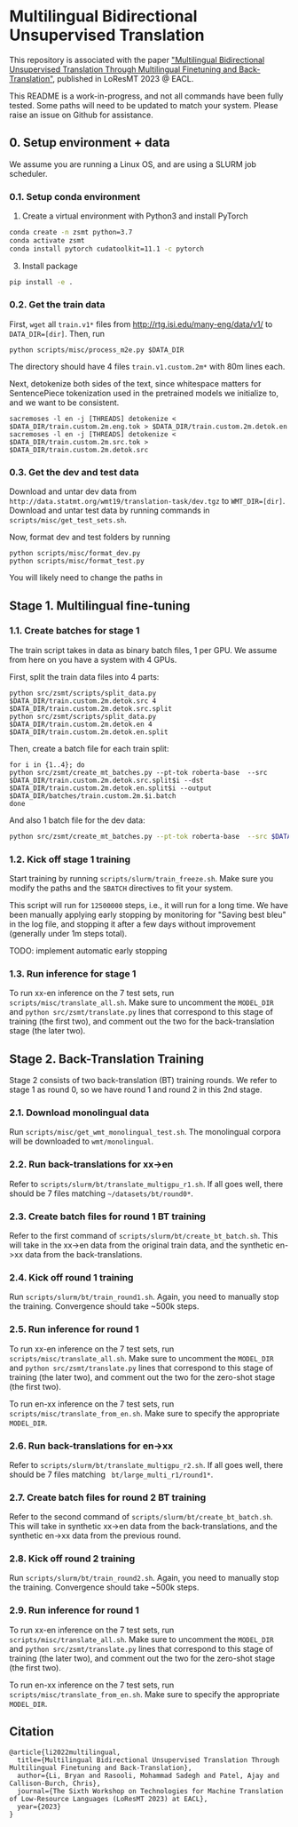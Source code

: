 # Multilingual Bidirectional Unsupervised Translation

This repository is associated with the paper ["Multilingual Bidirectional Unsupervised Translation Through Multilingual Finetuning and Back-Translation"](https://arxiv.org/abs/2209.02821), published in LoResMT 2023 @ EACL.

This README is a work-in-progress, and not all commands have been fully tested. Some paths will need to be updated to match your system. Please raise an issue on Github for assistance.

## 0. Setup environment + data

We assume you are running a Linux OS, and are using a SLURM job scheduler.

### 0.1. Setup conda environment

1. Create a virtual environment with Python3 and install PyTorch
```bash
conda create -n zsmt python=3.7
conda activate zsmt
conda install pytorch cudatoolkit=11.1 -c pytorch
```

3. Install package
```bash
pip install -e .
```

### 0.2. Get the train data
First, `wget` all `train.v1*` files from http://rtg.isi.edu/many-eng/data/v1/ to `DATA_DIR=[dir]`. Then, run
```
python scripts/misc/process_m2e.py $DATA_DIR
```
The directory should have 4 files `train.v1.custom.2m*` with 80m lines each.

Next, detokenize both sides of the text, since whitespace matters for SentencePiece tokenization used in the pretrained models we initialize to, and we want to be consistent.
```
sacremoses -l en -j [THREADS] detokenize < $DATA_DIR/train.custom.2m.eng.tok > $DATA_DIR/train.custom.2m.detok.en
sacremoses -l en -j [THREADS] detokenize < $DATA_DIR/train.custom.2m.src.tok > $DATA_DIR/train.custom.2m.detok.src
```

### 0.3. Get the dev and test data
Download and untar dev data from `http://data.statmt.org/wmt19/translation-task/dev.tgz` to `WMT_DIR=[dir]`.
Download and untar test data by running commands in `scripts/misc/get_test_sets.sh`.

Now, format dev and test folders by running
```
python scripts/misc/format_dev.py
python scripts/misc/format_test.py
```
You will likely need to change the paths in


## Stage 1. Multilingual fine-tuning

### 1.1. Create batches for stage 1
The train script takes in data as binary batch files, 1 per GPU. We assume from here on you have a system with 4 GPUs.

First, split the train data files into 4 parts:
```
python src/zsmt/scripts/split_data.py $DATA_DIR/train.custom.2m.detok.src 4 $DATA_DIR/train.custom.2m.detok.src.split
python src/zsmt/scripts/split_data.py $DATA_DIR/train.custom.2m.detok.en 4 $DATA_DIR/train.custom.2m.detok.en.split
```

Then, create a batch file for each train split:
```
for i in {1..4}; do
python src/zsmt/create_mt_batches.py --pt-tok roberta-base  --src $DATA_DIR/train.custom.2m.detok.src.split$i --dst $DATA_DIR/train.custom.2m.detok.en.split$i --output $DATA_DIR/batches/train.custom.2m.$i.batch
done
```

And also 1 batch file for the dev data:
```bash
python src/zsmt/create_mt_batches.py --pt-tok roberta-base  --src $DATA_DIR/dev.src --dst $DATA_DIR/dev.en --output $DATA_DIR/batches/custom.dev.batch
```

### 1.2. Kick off stage 1 training
Start training by running `scripts/slurm/train_freeze.sh`. Make sure you modify the paths and the `SBATCH` directives to fit your system.

This script will run for `12500000` steps, i.e., it will run for a long time. We have been manually applying early stopping by monitoring for "Saving best bleu" in the log file, and stopping it after a few days without improvement (generally under 1m steps total).

TODO: implement automatic early stopping

### 1.3. Run inference for stage 1
To run xx-en inference on the 7 test sets, run `scripts/misc/translate_all.sh`. Make sure to uncomment the `MODEL_DIR` and `python src/zsmt/translate.py` lines that correspond to this stage of training (the first two), and comment out the two for the back-translation stage (the later two).

## Stage 2. Back-Translation Training
Stage 2 consists of two back-translation (BT) training rounds. We refer to stage 1 as round 0, so we have round 1 and round 2 in this 2nd stage.

### 2.1. Download monolingual data

Run `scripts/misc/get_wmt_monolingual_test.sh`. The monolingual corpora will be downloaded to `wmt/monolingual`.

### 2.2. Run back-translations for xx->en
Refer to `scripts/slurm/bt/translate_multigpu_r1.sh`. If all goes well, there should be 7 files matching `~/datasets/bt/round0*`.

### 2.3. Create batch files for round 1 BT training
Refer to the first command of `scripts/slurm/bt/create_bt_batch.sh`. This will take in the xx->en data from the original train data, and the synthetic en->xx data from the back-translations.

### 2.4. Kick off round 1 training
Run `scripts/slurm/bt/train_round1.sh`. Again, you need to manually stop the training. Convergence should take ~500k steps.

### 2.5. Run inference for round 1
To run xx-en inference on the 7 test sets, run `scripts/misc/translate_all.sh`. Make sure to uncomment the `MODEL_DIR` and `python src/zsmt/translate.py` lines that correspond to this stage of training (the later two), and comment out the two for the zero-shot stage (the first two).

To run en-xx inference on the 7 test sets, run `scripts/misc/translate_from_en.sh`. Make sure to specify the appropriate `MODEL_DIR`.

### 2.6. Run back-translations for en->xx
Refer to `scripts/slurm/bt/translate_multigpu_r2.sh`. If all goes well, there should be 7 files matching ` bt/large_multi_r1/round1*`.

### 2.7. Create batch files for round 2 BT training
Refer to the second command of `scripts/slurm/bt/create_bt_batch.sh`. This will take in  synthetic xx->en data from the back-translations, and the synthetic en->xx data from the previous round.

### 2.8. Kick off round 2 training
Run `scripts/slurm/bt/train_round2.sh`. Again, you need to manually stop the training. Convergence should take ~500k steps.

### 2.9. Run inference for round 1
To run xx-en inference on the 7 test sets, run `scripts/misc/translate_all.sh`. Make sure to uncomment the `MODEL_DIR` and `python src/zsmt/translate.py` lines that correspond to this stage of training (the later two), and comment out the two for the zero-shot stage (the first two).

To run en-xx inference on the 7 test sets, run `scripts/misc/translate_from_en.sh`. Make sure to specify the appropriate `MODEL_DIR`.


## Citation
```
@article{li2022multilingual,
  title={Multilingual Bidirectional Unsupervised Translation Through Multilingual Finetuning and Back-Translation},
  author={Li, Bryan and Rasooli, Mohammad Sadegh and Patel, Ajay and Callison-Burch, Chris},
  journal={The Sixth Workshop on Technologies for Machine Translation of Low-Resource Languages (LoResMT 2023) at EACL},
  year={2023}
}
```

